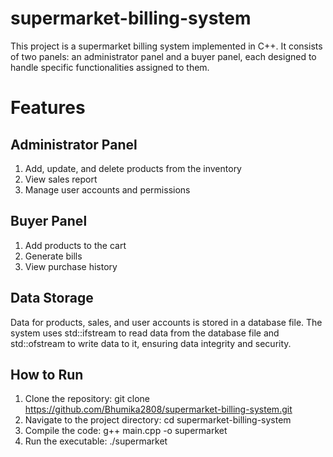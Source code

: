 # supermarket-billing-system
This project is a supermarket billing system implemented in C++. It consists of two panels: an administrator panel and a buyer panel, each designed to handle specific functionalities assigned to them.

# Features
## Administrator Panel

1. Add, update, and delete products from the inventory<br>
2. View sales report<br>
3. Manage user accounts and permissions<br>

## Buyer Panel

1. Add products to the cart<br>
2. Generate bills<br>
3. View purchase history<br>

## Data Storage

Data for products, sales, and user accounts is stored in a database file. The system uses std::ifstream to read data from the database file and std::ofstream to write data to it, ensuring data integrity and security.

## How to Run

1. Clone the repository: git clone https://github.com/Bhumika2808/supermarket-billing-system.git<br>
2. Navigate to the project directory: cd supermarket-billing-system<br>
3. Compile the code: g++ main.cpp -o supermarket<br>
4. Run the executable: ./supermarket<br>

